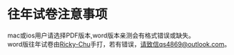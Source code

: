 往年试卷注意事项
=====
mac或ios用户请选择PDF版本,word版本亲测会有格式错误或缺失。<br>
word版往年试卷由[Ricky-Chu](https://github.com/Ricky-Chu)手打，若有错误，请致信qs4869@outlook.com。
